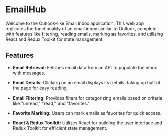 # EmailHub

Welcome to the Outlook-like Email Inbox application. This web app replicates the functionality of an email inbox similar to Outlook, complete with features like filtering, reading emails, marking as favorites, and utilizing React and Redux Toolkit for state management.

## Features

- **Email Retrieval:** Fetches email data from an API to populate the inbox with messages.

- **Email Details:** Clicking on an email displays its details, taking up half of the page for easy reading.

- **Email Filtering:** Provides filters for categorizing emails based on criteria like "unread," "read," and "favorites."

- **Favorite Marking:** Users can mark emails as favorites for quick access.

- **React & Redux Toolkit:** Utilizes React for building the user interface and Redux Toolkit for efficient state management.


